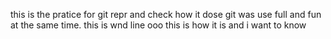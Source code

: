 this is the pratice for git repr and check how it dose
git was use full and fun at the same time. this is wnd line
ooo this is how it is and i want to know